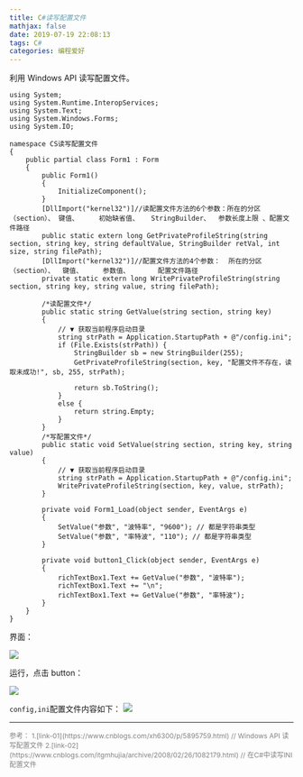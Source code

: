 ```yaml
---
title: C#读写配置文件
mathjax: false
date: 2019-07-19 22:08:13
tags: C#
categories: 编程爱好
---
```


利用 Windows API 读写配置文件。

<!--more-->

```CSharp
using System;
using System.Runtime.InteropServices;
using System.Text;
using System.Windows.Forms;
using System.IO;

namespace CS读写配置文件
{
    public partial class Form1 : Form
    {
        public Form1()
        {
            InitializeComponent();
        }
        [DllImport("kernel32")]//读配置文件方法的6个参数：所在的分区（section）、 键值、     初始缺省值、   StringBuilder、  参数长度上限 、配置文件路径
        public static extern long GetPrivateProfileString(string section, string key, string defaultValue, StringBuilder retVal, int size, string filePath);
        [DllImport("kernel32")]//配置文件方法的4个参数：  所在的分区（section）、  键值、     参数值、       配置文件路径
        private static extern long WritePrivateProfileString(string section, string key, string value, string filePath);

        /*读配置文件*/
        public static string GetValue(string section, string key)
        {
            // ▼ 获取当前程序启动目录
            string strPath = Application.StartupPath + @"/config.ini";
            if (File.Exists(strPath)) {
                StringBuilder sb = new StringBuilder(255);
                GetPrivateProfileString(section, key, "配置文件不存在，读取未成功!", sb, 255, strPath);

                return sb.ToString();
            }
            else {
                return string.Empty;
            }
        }
        /*写配置文件*/
        public static void SetValue(string section, string key, string value)
        {
            // ▼ 获取当前程序启动目录
            string strPath = Application.StartupPath + @"/config.ini";
            WritePrivateProfileString(section, key, value, strPath);
        }

        private void Form1_Load(object sender, EventArgs e)
        {
            SetValue("参数", "波特率", "9600"); // 都是字符串类型
            SetValue("参数", "率特波", "110"); // 都是字符串类型
        }

        private void button1_Click(object sender, EventArgs e)
        {
            richTextBox1.Text += GetValue("参数", "波特率");
            richTextBox1.Text += "\n";
            richTextBox1.Text += GetValue("参数", "率特波");
        }
    }
}

```

界面：

![](http://image.huvjie.com/190719N01_img01.jpg)

运行，点击 button：

![](http://image.huvjie.com/190719N01_img02.jpg)

`config,ini`配置文件内容如下：
![](http://image.huvjie.com/articleID_img03.jpg)

<hr/>
<span style="color:gray;font-size:12px">
参考： 
1.[link-01](https://www.cnblogs.com/xh6300/p/5895759.html)  // Windows API 读写配置文件
2.[link-02](https://www.cnblogs.com/itgmhujia/archive/2008/02/26/1082179.html) // 在C#中读写INI配置文件
</span>

